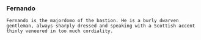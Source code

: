 ### Fernando
    Fernando is the majordomo of the bastion. He is a burly dwarven gentleman, always sharply dressed and speaking with a Scottish accent thinly veneered in too much cordiality.